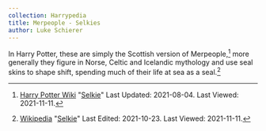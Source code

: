 ```yaml
---
collection: Harrypedia
title: Merpeople - Selkies
author: Luke Schierer
---
```


In Harry Potter, these are simply the Scottish version of Merpeople,[^211111-7]
more generally they figure in Norse, Celtic and Icelandic mythology and use
seal skins to shape shift, spending much of their life at sea as a
seal.[^211111-8]

[^211111-8]:
    [Wikipedia](https://en.wikipedia.org/wiki/)
    "[Selkie](https://en.wikipedia.org/wiki/Selkie)" Last Edited: 2021-10-23. Last Viewed: 2021-11-11.

[^211111-7]:
    [Harry Potter Wiki](https://harrypotter.fandom.com/wiki)
    "[Selkie](https://harrypotter.fandom.com/wiki/Selkie)"
    Last Updated: 2021-08-04. Last Viewed: 2021-11-11.
